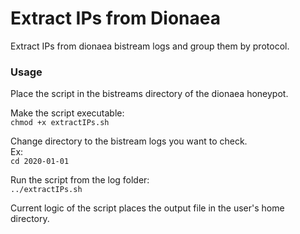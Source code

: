 # Extract IPs from Dionaea

Extract IPs from dionaea bistream logs and group them by protocol. 

### Usage

Place the script in the bistreams directory of the dionaea honeypot.

Make the script executable: <br/>
```chmod +x extractIPs.sh```

Change directory to the bistream logs you want to check. <br/>
Ex: <br/>
```cd 2020-01-01```<br/>

Run the script from the log folder:<br/>
```../extractIPs.sh```<br/>

Current logic of the script places the output file in the user's home directory. 
